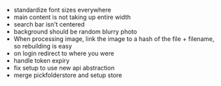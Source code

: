 * standardize font sizes everywhere
* main content is not taking up entire width
* search bar isn't centered
* background should be random blurry photo
* When processing image, link the image to a hash of the file + filename, so rebuilding is easy
* on login redirect to where you were
* handle token expiry
* fix setup to use new api abstraction
* merge pickfolderstore and setup store